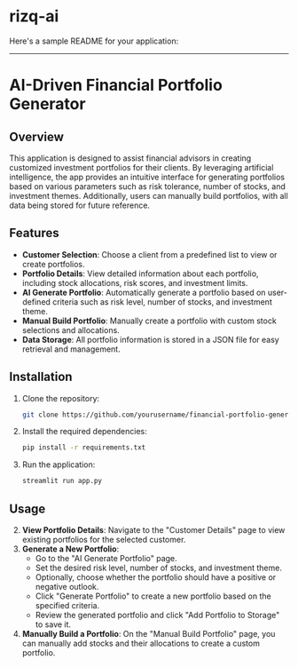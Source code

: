 # rizq-ai
Here's a sample README for your application:

---

# AI-Driven Financial Portfolio Generator

## Overview
This application is designed to assist financial advisors in creating customized investment portfolios for their clients. By leveraging artificial intelligence, the app provides an intuitive interface for generating portfolios based on various parameters such as risk tolerance, number of stocks, and investment themes. Additionally, users can manually build portfolios, with all data being stored for future reference.

## Features
- **Customer Selection**: Choose a client from a predefined list to view or create portfolios.
- **Portfolio Details**: View detailed information about each portfolio, including stock allocations, risk scores, and investment limits.
- **AI Generate Portfolio**: Automatically generate a portfolio based on user-defined criteria such as risk level, number of stocks, and investment theme.
- **Manual Build Portfolio**: Manually create a portfolio with custom stock selections and allocations.
- **Data Storage**: All portfolio information is stored in a JSON file for easy retrieval and management.

## Installation
1. Clone the repository:
   ```bash
   git clone https://github.com/yourusername/financial-portfolio-generator.git
   ```
2. Install the required dependencies:
   ```bash
   pip install -r requirements.txt
   ```
3. Run the application:
   ```bash
   streamlit run app.py
   ```

## Usage

2. **View Portfolio Details**: Navigate to the "Customer Details" page to view existing portfolios for the selected customer.
3. **Generate a New Portfolio**:
   - Go to the "AI Generate Portfolio" page.
   - Set the desired risk level, number of stocks, and investment theme.
   - Optionally, choose whether the portfolio should have a positive or negative outlook.
   - Click "Generate Portfolio" to create a new portfolio based on the specified criteria.
   - Review the generated portfolio and click "Add Portfolio to Storage" to save it.
4. **Manually Build a Portfolio**: On the "Manual Build Portfolio" page, you can manually add stocks and their allocations to create a custom portfolio.
